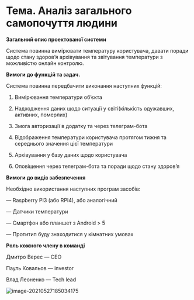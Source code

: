 # **Тема. Аналіз загального самопочуття людини**

**Загальний опис проектованої системи**

Система повинна вимірювати температуру користувача, давати поради щодо стану здоров’я архівування та звітування температури з можливістю онлайн контролю.

**Вимоги до функцій та задач.**

Система повинна передбачити виконання наступних функцій:

1. Вимірювання температури об’єкта

2. Надходження даних щодо ситуації у світі(кількість одужавших, активних, померлих)

3. Змога авторизації в додатку та через телеграм-бота

4. Відображення температури користувача протягом тижня та середнього значення цієї температури

5. Архівування у базу даних щодо користувача

6. Оповіщення через телеграм-бота та поради щодо стану здоров’я

**Вимоги до видів забезпечення**

Необхідно використання наступних програм засобів:

—  Raspberry PI3 (або RPI4), або аналогічний

—  Датчики температури

—  Смартфон або планшет з Android > 5

—  Протитип буду знаходитися у кімнатних умовах

**Роль кожного члену в команді**

Дмитро Верес — СЕO

Пауль Ковальов — investor

Влад Леоненко — Tech lead

![image-20210527185034175](C:\Users\no_merphy\AppData\Roaming\Typora\typora-user-images\image-20210527185034175.png)

 

 

 